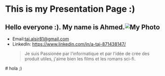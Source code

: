 ﻿
<!DOCTYPE html>

<html>
<head>
  <meta charset="utf-8">
  <link href="https://markable.in/static/bootstrap/css/bootstrap.min.css" rel="stylesheet">
  <link href="https://markable.in//static/css/style.css" rel="stylesheet">
  <link rel="stylesheet" type="text/css" href="https://markable.in/static/editor/css/view_file.css">
  <link rel="stylesheet" type="text/css" href="https://markable.in/static/css/code.css">
</head>
<body>
  <div class="container">
    <div id="content">
      <h1 id="this-is-my-presentation-page">This is my Presentation Page :)</h1>
<h2 id="hello-everyone-my-name-is-ahmed">Hello everyone :). My name is Ahmed.<img alt="My Photo" src="https://vignette.wikia.nocookie.net/disney/images/5/5c/Mike_Wazowski_Render_%281%29.png/revision/latest?cb=20130802231319" /></h2>
<ul>
<li>Email:<a href="&#109;&#97;&#105;&#108;&#116;&#111;&#58;&#116;&#97;&#106;&#46;&#97;&#108;&#115;&#105;&#114;&#56;&#49;&#64;&#103;&#109;&#97;&#105;&#108;&#46;&#99;&#111;&#109;">&#116;&#97;&#106;&#46;&#97;&#108;&#115;&#105;&#114;&#56;&#49;&#64;&#103;&#109;&#97;&#105;&#108;&#46;&#99;&#111;&#109;</a></li>
<li>LinkedIn: <a href="https://www.linkedin.com/in/a-taj-871438147/">https://www.linkedin.com/in/a-taj-871438147/</a><blockquote>
<p>Je suis Passionée par l'informatique et par l'idée de crée des produit utiles, j'aime bien les films et les romans sci-fi.</p>
</blockquote>
</li>
</ul>
    </div>
  </div>
# hola ;)
</body>
</html>